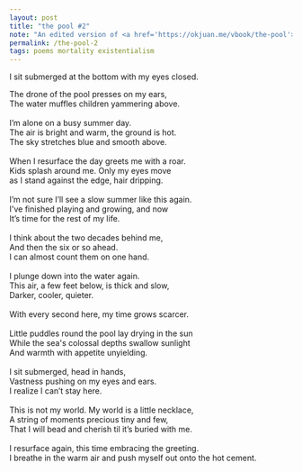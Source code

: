 ```yaml
---
layout: post
title: "the pool #2"
note: "An edited version of <a href='https://okjuan.me/vbook/the-pool'>a poem</a> I wrote almost five years ago. In this version I cut down <em>ing</em> verbs, tweaked for rhythm, and removed semicolons."
permalink: /the-pool-2
tags: poems mortality existentialism
---
```


I sit submerged at the bottom with my eyes closed.<br/>
<!--more-->
The drone of the pool presses on my ears,<br/>
The water muffles children yammering above.<br/>
<br/>
I’m alone on a busy summer day.<br/>
The air is bright and warm, the ground is hot.<br/>
The sky stretches blue and smooth above.<br/>
<br/>
When I resurface the day greets me with a roar.<br/>
Kids splash around me. Only my eyes move<br/>
as I stand against the edge, hair dripping.<br/>
<br/>
I’m not sure I’ll see a slow summer like this again.<br/>
I've finished playing and growing, and now<br/>
It’s time for the rest of my life.<br/>
<br/>
I think about the two decades behind me,<br/>
And then the six or so ahead.<br/>
I can almost count them on one hand.<br/>
<br/>
I plunge down into the water again.<br/>
This air, a few feet below, is thick and slow,<br/>
Darker, cooler, quieter.<br/>
<br/>
With every second here, my time grows scarcer.<br/>
<br/>
Little puddles round the pool lay drying in the sun<br/>
While the sea's colossal depths swallow sunlight<br/>
And warmth with appetite unyielding.<br/>
<br/>
I sit submerged, head in hands,<br/>
Vastness pushing on my eyes and ears.<br/>
I realize I can’t stay here.<br/>
<br/>
This is not my world. My world is a little necklace,<br/>
A string of moments precious tiny and few,<br/>
That I will bead and cherish til it’s buried with me.<br/>
<br/>
I resurface again, this time embracing the greeting.<br/>
I breathe in the warm air and push myself out onto the hot cement.<br/>

